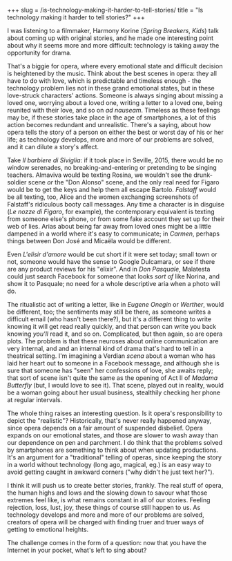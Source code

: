 +++
slug = /is-technology-making-it-harder-to-tell-stories/
title = "Is technology making it harder to tell stories?"
+++

I was listening to a filmmaker, Harmony Korine (*Spring Breakers*, *Kids*) talk about coming up with original stories, and he made one interesting point about why it seems more and more difficult: technology is taking away the opportunity for drama.

That's a biggie for opera, where every emotional state and difficult decision is heightened by the music. Think about the best scenes in opera: they all have to do with love, which is predictable and timeless enough - the technology problem lies not in these grand emotional states, but in these love-struck characters' actions. Someone is always singing about missing a loved one, worrying about a loved one, writing a letter to a loved one, being reunited with their love, and so on *ad nauseam*. Timeless as these feelings may be, if these stories take place in the age of smartphones, a lot of this action becomes redundant and unrealistic. There's a saying, about how opera tells the story of a person on either the best or worst day of his or her life; as technology develops, more and more of our problems are solved, and it can dilute a story's affect.

Take *Il barbiere di Siviglia*: if it took place in Seville, 2015, there would be no window serenades, no breaking-and-entering or pretending to be singing teachers. Almaviva would be texting Rosina, we wouldn't see the drunk-soldier scene *or* the "Don Alonso" scene, and the only real need for Figaro would be to get the keys and help them all escape Bartolo. *Falstaff* would be all texting, too, Alice and the women exchanging screenshots of Falstaff's ridiculous booty call messages. Any time a character is in disguise (*Le nozze di Figaro*, for example), the contemporary equivalent is texting from someone else's phone, or from some fake account they set up for their web of lies. Arias about being far away from loved ones might be a little dampened in a world where it's easy to communicate; in *Carmen*, perhaps things between Don José and Micaëla would be different.

Even *L'elisir d'amore* would be cut short if it were set today; small town or not, someone would have the sense to Google Dulcamara, or see if there are any product reviews for his "elixir". And in *Don Pasquale*, Malatesta could just search Facebook for someone that looks *sort of* like Norina, and show it to Pasquale; no need for a whole descriptive aria when a photo will do.

The ritualistic act of writing a letter, like in *Eugene Onegin* or *Werther*, would be different, too; the sentiments may still be there, as someone writes a difficult email (who hasn't been there?), but it's a different thing to write knowing it will get read really quickly, and that person can write you back knowing *you'll* read it, and so on. Complicated, but then again, so are opera plots. The problem is that these neuroses about online communication are very internal, and and an internal kind of drama that's hard to tell in a theatrical setting. I'm imagining a Verdian *scena* about a woman who has laid her heart out to someone in a Facebook message, and although she is sure that someone has "seen" her confessions of love, she awaits reply; that sort of scene isn't quite the same as the opening of Act II of *Madama Butterfly* (but, I would love to see it). That scene, played out in reality, would be a woman going about her usual business, stealthily checking her phone at regular intervals. 

The whole thing raises an interesting question. Is it opera's responsibility to depict the "realistic"? Historically, that's never really happened anyway, since opera depends on a fair amount of suspended disbelief. Opera expands on our emotional states, and those are slower to wash away than our dependence on pen and parchment. I do think that the problems solved by smartphones are something to think about when updating productions. It's an argument for a "traditional" telling of operas, since keeping the story in a world without technology (long ago, magical, eg.) is an easy way to avoid getting caught in awkward corners ("why didn't he just text her?").

I think it will push us to create better stories, frankly. The real stuff of opera, the human highs and lows and the slowing down to savour what those extremes feel like, is what remains constant in all of our stories. Feeling rejection, loss, lust, joy, these things of course still happen to us. As technology develops and more and more of our problems are solved, creators of opera will be charged with finding truer and truer ways of getting to emotional heights. 

The challenge comes in the form of a question: now that you have the Internet in your pocket, what's left to sing about?
